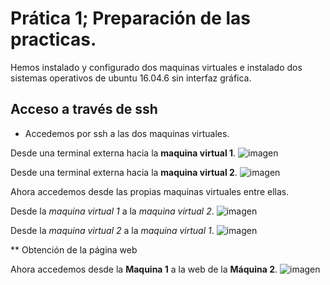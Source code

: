 
# Prática 1; Preparación de las practicas.

Hemos instalado y configurado dos maquinas virtuales e instalado dos sistemas operativos de ubuntu 16.04.6 sin interfaz gráfica.

## Acceso a través de ssh

 - Accedemos por ssh a las dos maquinas virtuales.

Desde una terminal externa hacia la **maquina virtual 1**.
![imagen]( 01 )


Desde una terminal externa hacia la **maquina virtual 2**.
![imagen]( 02 )

Ahora accedemos desde las propias maquinas virtuales entre ellas.

Desde la *maquina virtual 1* a la *maquina virtual 2*.
![imagen]( 03 )

Desde la *maquina virtual 2* a la *maquina virtual 1*.
![imagen]( 04 )


** Obtención de la página web

Ahora accedemos desde la **Maquina 1** a la web de la **Máquina 2**.
![imagen]( 05 )








